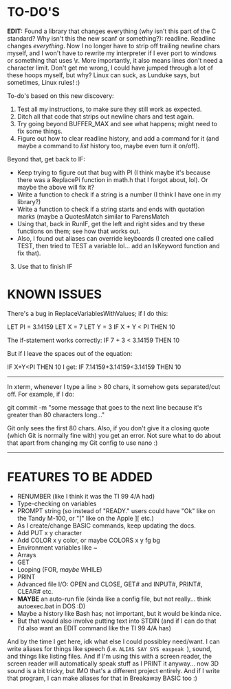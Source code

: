 # TO-DO'S

**EDIT:** Found a library that changes everything (why isn't this part of the C standard?  Why isn't this the new scanf or something?): readline.  Readline changes _everything_.  Now I no longer have to strip off trailing newline chars myself, and I won't have to rewrite my interpreter if I ever port to windows or something that uses \r.  More importantly, it also means lines don't need a character limit.  Don't get me wrong, I could have jumped through a lot of these hoops myself, but why?  Linux can suck, as Lunduke says, but sometimes, Linux rules! :)

To-do's based on this new discovery:

1. Test all my instructions, to make sure they still work as expected.
2. Ditch all that code that strips out newline chars and test again.
3. Try going beyond BUFFER_MAX and see what happens; might need to fix some things.
4. Figure out how to clear readline history, and add a command for it (and maybe a command to _list_ history too, maybe even turn it on/off).

Beyond that, get back to IF:

* Keep trying to figure out that bug with PI (I think maybe it's because there was a ReplacePi function in math.h that I forgot about, lol).  Or maybe the above will fix it?
* Write a function to check if a string is a number (I think I have one in my library?)
* Write a function to check if a string starts and ends with quotation marks (maybe a QuotesMatch similar to ParensMatch
* Using that, back in RunIF, get the left and right sides and try these functions on them; see how that works out.
* Also, I found out aliases can override keyboards (I created one called TEST, then tried to TEST a variable lol... add an IsKeyword function and fix that).

3. Use that to finish IF

# KNOWN ISSUES

There's a bug in ReplaceVariablesWithValues; if I do this:

LET PI = 3.14159
LET X = 7
LET Y = 3
IF X + Y < PI THEN 10

The if-statement works correctly:
IF 7 + 3 < 3.14159 THEN 10

But if I leave the spaces out of the equation:

IF X+Y<PI THEN 10
I get:
IF 7.14159+3.14159<3.14159 THEN 10

-----------------------------------------------------------------------------------------------

In xterm, whenever I type a line > 80 chars, it somehow gets separated/cut off.  For example, if I do:

git commit -m "some message that goes to the next line because it's greater than 80 characters long..."

Git only sees the first 80 chars.  Also, if you don't give it a closing quote (which Git is normally fine with) you get an error.  Not sure what to do about that apart from changing my Git config to use nano :)


-----------------------------------------------------------------------------------------------



# FEATURES TO BE ADDED

* RENUMBER (like I think it was the TI 99 4/A had)
* Type-checking on variables
* PROMPT string (so instead of "READY." users could have "Ok" like on the Tandy M-100, or "]" like on the Apple ][ etc.)
* As I create/change BASIC commands, keep updating the docs.
* Add PUT x y character
* Add COLOR x y color, or maybe COLORS x y fg bg
* Environment variables like ~
* Arrays
* GET
* Looping (FOR, _maybe_ WHILE)
* PRINT
* Advanced file I/O: OPEN and CLOSE, GET# and INPUT#, PRINT#, CLEAR# etc.
* __MAYBE__ an auto-run file (kinda like a config file, but not really... think autoexec.bat in DOS :D)
* Maybe a history like Bash has; not important, but it would be kinda nice.
* But that would also involve putting text into STDIN (and if I can do that I'd also want an EDIT command like the TI 99 4/A has)

And by the time I get here, idk what else I could possibley need/want.  I can write aliases for things like speech (i.e. `ALIAS SAY SYS easpeak `), sound, and things like listing files.  And if I'm using this with a screen reader, the screen reader will automatically speak stuff as I PRINT it anyway... now 3D sound is a bit tricky, but IMO that's a different project entirely.  And if I write that program, I can make aliases for that in Breakaway BASIC too :)
